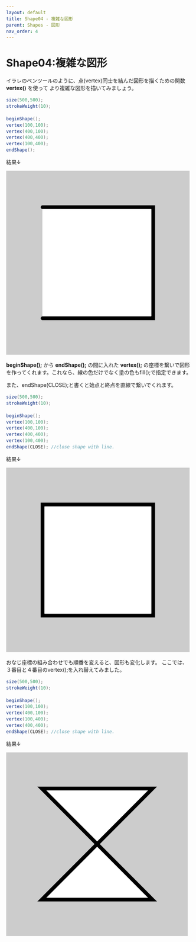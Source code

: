 ```yaml
---
layout: default
title: Shape04 - 複雑な図形
parent: Shapes - 図形
nav_order: 4
---
```


# Shape04:複雑な図形
イラレのペンツールのように、点(vertex)同士を結んだ図形を描くための関数 **vertex()** を使って
より複雑な図形を描いてみましょう。

```java
size(500,500);
strokeWeight(10);

beginShape();
vertex(100,100);
vertex(400,100);
vertex(400,400);
vertex(100,400);
endShape();
```

結果↓

<img src="../assets/vertex_open.png" alt="hi" class="inline"/>

**beginShape();** から **endShape();** の間に入れた **vertex();** の座標を繋いで図形を作ってくれます。これなら、線の色だけでなく塗の色もfill();で指定できます。

また、endShape(CLOSE);と書くと始点と終点を直線で繋いでくれます。

```java
size(500,500);
strokeWeight(10);

beginShape();
vertex(100,100);
vertex(400,100);
vertex(400,400);
vertex(100,400);
endShape(CLOSE); //close shape with line.
```

結果↓

<img src="../assets/vertex_close.png" alt="hi" class="inline"/>

おなじ座標の組み合わせでも順番を変えると、図形も変化します。
ここでは、３番目と４番目のvertex();を入れ替えてみました。

```java
size(500,500);
strokeWeight(10);

beginShape();
vertex(100,100);
vertex(400,100);
vertex(100,400);
vertex(400,400);
endShape(CLOSE); //close shape with line.
```

結果↓

<img src="../assets/vertex_twist.png" alt="hi" class="inline"/>

